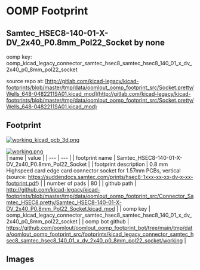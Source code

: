 # OOMP Footprint  
## Samtec_HSEC8-140-01-X-DV_2x40_P0.8mm_Pol22_Socket  by none  
  
oomp key: oomp_kicad_legacy_connector_samtec_hsec8_samtec_hsec8_140_01_x_dv_2x40_p0_8mm_pol22_socket  
  
source repo at: [http://gitlab.com/kicad-legacy/kicad-footprints/blob/master/tmp/data/oomlout_oomp_footprint_src/Socket.pretty/Wells_648-0482211SA01.kicad_mod](http://gitlab.com/kicad-legacy/kicad-footprints/blob/master/tmp/data/oomlout_oomp_footprint_src/Socket.pretty/Wells_648-0482211SA01.kicad_mod)  
## Footprint  
  
[![working_kicad_pcb_3d.png](working_kicad_pcb_3d_600.png)](working_kicad_pcb_3d.png)  
  
[![working.png](working_600.png)](working.png)  
| name | value | 
| --- | --- | 
| footprint name | Samtec_HSEC8-140-01-X-DV_2x40_P0.8mm_Pol22_Socket | 
| footprint description | 0.8 mm Highspeed card edge card connector socket for 1.57mm PCBs, vertical (source: https://suddendocs.samtec.com/prints/hsec8-1xxx-xx-xx-dv-x-xx-footprint.pdf) | 
| number of pads | 80 | 
| github path | http://github.com/kicad-legacy/kicad-footprints/blob/master/tmp/data/oomlout_oomp_footprint_src/Connector_Samtec_HSEC8.pretty/Samtec_HSEC8-140-01-X-DV_2x40_P0.8mm_Pol22_Socket.kicad_mod | 
| oomp key | oomp_kicad_legacy_connector_samtec_hsec8_samtec_hsec8_140_01_x_dv_2x40_p0_8mm_pol22_socket | 
| oomp bot github | https://github.com/oomlout/oomlout_oomp_footprint_bot/tree/main/tmp/data/oomlout_oomp_footprint_src/footprints/kicad_legacy_connector_samtec_hsec8_samtec_hsec8_140_01_x_dv_2x40_p0_8mm_pol22_socket/working | 
## Images  
